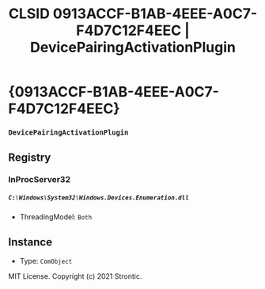 ﻿---
title: "CLSID 0913ACCF-B1AB-4EEE-A0C7-F4D7C12F4EEC | DevicePairingActivationPlugin"
excerpt: What is COM-Object CLSID 0913ACCF-B1AB-4EEE-A0C7-F4D7C12F4EEC?
---

# {0913ACCF-B1AB-4EEE-A0C7-F4D7C12F4EEC}

### `DevicePairingActivationPlugin`

## Registry


### InProcServer32

##### `C:\Windows\System32\Windows.Devices.Enumeration.dll`
* ThreadingModel: `Both`

## Instance

* Type: `ComObject`

MIT License. Copyright (c) 2021 Strontic.


